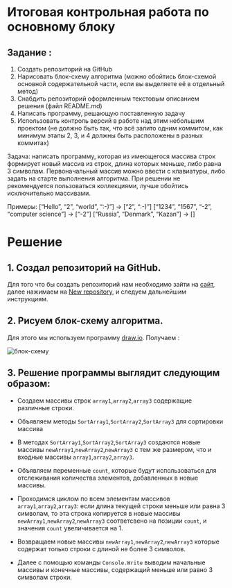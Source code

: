 # Итоговая контрольная работа по основному блоку

## Задание :

1. Создать репозиторий на GitHub
2. Нарисовать блок-схему алгоритма (можно обойтись блок-схемой основной содержательной части, если вы выделяете её в отдельный метод)
3. Снабдить репозиторий оформленным текстовым описанием решения (файл README.md)
4. Написать программу, решающую поставленную задачу
5. Использовать контроль версий в работе над этим небольшим проектом (не должно быть так, что всё залито одним коммитом, как минимум этапы 2, 3, и 4 должны быть расположены в разных коммитах)

Задача: написать программу, которая из имеющегося массива строк формирует новый массив из строк, длина которых меньше, либо равна 3 символам. Первоначальный массив можно ввести с клавиатуры, либо задать на старте выполнения алгоритма. При решении не рекомендуется пользоваться коллекциями, лучше обойтись исключительно массивами.

Примеры:
[“Hello”, “2”, “world”, “:-)”] → [“2”, “:-)”]
[“1234”, “1567”, “-2”, “computer science”] → [“-2”]
[“Russia”, “Denmark”, “Kazan”] → []

# Решение

## 1. Создал репозиторий на GitHub.

Для того что бы создать репозиторий нам необходимо зайти на [сайт](https://github.com/), далее нажимаем на [New repository](https://github.com/new), и следуем дальнейшим инструкциям.

## 2. Рисуем блок-схему алгоритма.

Для этого мы используем программу [draw.io](https://app.diagrams.net/).
Получаем :

 ![блок-схему][def]

## 3. Решение программы выглядит следующим образом:

- Создаем массивы строк `array1`,`array2`,`array3` содержащие различные строки.

- Объявляем методы `SortArray1`,`SortArray2`,`SortArray3` для сортировки массива 

- В методах `SortArray1`,`SortArray2`,`SortArray3` создаются новые массивы `newArray1`,`newArray2`,`newArray3` с тем же размером, что и входные массивы `array1`,`array2`,`array3`.

- Объявляем переменные `count`, которые будут использоваться для отслеживания количества элементов, добавленных в новые массивы.

- Проходимся циклом по всем элементам массивов `array1`,`array2`,`array3`:
если длина текущей строки меньше или равна 3 символам, то эта строка копируется в новые массивы `newArray1`,`newArray2`,`newArray3` соответсвено на позиции `count`, и значения `count` увеличивается на 1.

- Возвращаем новые массивы `newArray1`,`newArray2`,`newArray3` которые содержат только строки с длиной не более 3 символов.
- Далее с помощью команды `Console.Write` выводим начальные массивы и конечные массивы, содержащий меньше или равно 3 символам строки.

[def]: <Алгоритм .png>